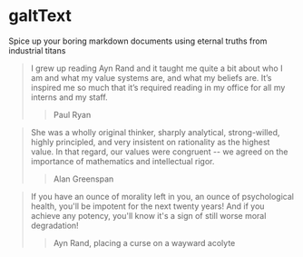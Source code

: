 # galtText
Spice up your boring markdown documents using eternal truths from industrial titans

> I grew up reading Ayn Rand and it taught me quite a bit about who I am and what my value systems are, and what my beliefs are. It’s inspired me so much that it’s required reading in my office for all my interns and my staff.
>> Paul Ryan

> She was a wholly original thinker, sharply analytical, strong-willed, highly principled, and very insistent on rationality as the highest value. In that regard, our values were congruent -- we agreed on the importance of mathematics and intellectual rigor.
>> Alan Greenspan

> If you have an ounce of morality left in you, an ounce of psychological health, you'll be impotent for the next twenty years! And if you achieve any potency, you'll know it's a sign of still worse moral degradation!
>> Ayn Rand, placing a curse on a wayward acolyte
